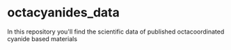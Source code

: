 # octacyanides_data
In this repository you'll find the scientific data of published octacoordinated cyanide based materials
